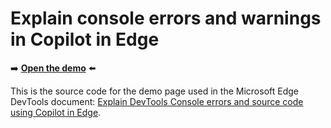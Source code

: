 # Explain console errors and warnings in Copilot in Edge

➡️ **[Open the demo](https://microsoftedge.github.io/Demos/devtools-explain-error/)** ⬅️

This is the source code for the demo page used in the Microsoft Edge DevTools document: [Explain DevTools Console errors and source code using Copilot in Edge](https://learn.microsoft.com/microsoft-edge/devtools-guide-chromium/experimental-features/copilot-explain).
